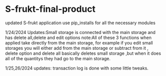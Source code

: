 # S-frukt-final-product
updated S-frukt application
use pip_installs for all the necessary modules

1/24/2024
Updates:Small storage is connected with the main storage and has delete all,delete and edit options
note:All of these 3 functions when applied take directly from the main storage,
for example if you edit small storages you will either add from the main storage or subtract from it ,
delete option and delete all basically deletes small storage ,but when it does all of the quantitys they had go to the main storage.

1/25,26/2024
updates: transaction log is done with some little tweaks.
